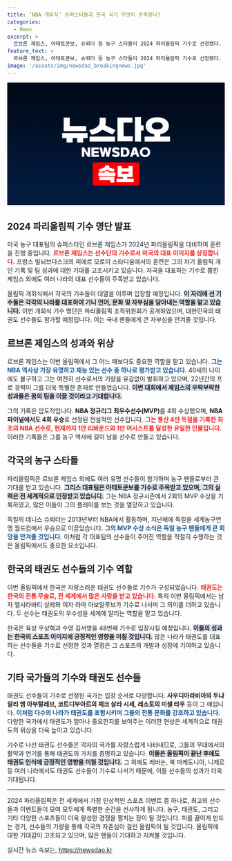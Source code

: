 ```yaml
---
title: ‘NBA 개회식’ 슈퍼스타들과 한국 국기 무엇이 주목받나?
categories:
  - News
excerpt: >
  르브론 제임스, 아테토쿤보, 슈뢰더 등 농구 스타들이 2024 파리올림픽 기수로 선정됐다. 한국은 육상과 수영 선수들이 대표로 나서며, 세계 각국의 최고 스타들이 펼치는 올림픽의 순간이 기대된다!
feature_text: >
  르브론 제임스, 아테토쿤보, 슈뢰더 등 농구 스타들이 2024 파리올림픽 기수로 선정됐다. 한국은 육상과 수영 선수들이 대표로 나서며, 세계 각국의 최고 스타들이 펼치는 올림픽의 순간이 기대된다!
image: '/assets/img/newsdao_breakingnews.jpg'
---
```


<p><img src="/assets/img/newsdao_breakingnews.jpg" alt="pcversion 속보" /></p>

<h2 data-ke-size="size26">2024 파리올림픽 기수 명단 발표</h2>

<p><p data-ke-size="size16"></p>미국 농구 대표팀의 슈퍼스타인 르브론 제임스가 2024년 파리올림픽을 대비하여 훈련을 진행 중입니다. <b><span style="color: #ee2323;">르브론 제임스는 선수단의 기수로서 미국의 대표 이미지를 상징합니다.</span></b> 프랑스 빌뇌브다스크의 피에르 모로이 스타디움에서의 훈련은 그의 차기 올림픽 개인 기록 및 팀 성과에 대한 기대를 고조시키고 있습니다. 자국을 대표하는 기수로 뽑힌 제임스 외에도 여러 나라의 대표 선수들이 주목받고 있습니다. </p>

<p><p data-ke-size="size16"></p>올림픽 개회식에서 각국의 기수들이 대열을 이루며 입장할 예정입니다. <b><span style="background-color: #21538527;">이 자리에 선 기수들은 각각의 나라를 대표하여 기니 언어, 문화 및 자부심을 담아내는 역할을 맡고 있습니다.</span></b> 이번 개회식 기수 명단은 파리올림픽 조직위원회가 공개하였으며, 대한민국의 태권도 선수들도 참가할 예정입니다. 이는 국내 팬들에게 큰 자부심을 안겨줄 것입니다. </p>

<h2 data-ke-size="size26">르브론 제임스의 성과와 위상</h2>

<p><p data-ke-size="size16"></p>르브론 제임스는 이번 올림픽에서 그 어느 때보다도 중요한 역할을 맡고 있습니다. <b><span style="color: #1a5490;">그는 NBA 역사상 가장 유명하고 재능 있는 선수 중 하나로 평가받고 있습니다.</span></b> 40세의 나이에도 불구하고 그는 여전히 선수로서의 기량을 유감없이 발휘하고 있으며, 22년간의 프로 경력이 그를 더욱 특별한 존재로 만들었습니다. <b><span style="background-color: #21538527;">이번 대회에서 제임스의 우락부락한 성과들은 꿈의 팀을 이끌 것이라고 기대합니다.</span></b></p>

<p><p data-ke-size="size16"></p> 그의 기록은 압도적입니다. <b>NBA 정규리그 최우수선수(MVP)</b>를 4회 수상했으며, <b>NBA 파이널에서도 4회 우승<MVP></b>로 선정된 전설적인 선수입니다. <b><span style="color: #ee2323;">그는 통산 4만 득점을 기록한 최초의 NBA 선수로, 현재까지 1만 리바운드와 1만 어시스트를 달성한 유일한 인물입니다.</span></b> 이러한 기록들은 그를 농구 역사에 길이 남을 선수로 만들고 있습니다. </p>

<h2 data-ke-size="size26">각국의 농구 스타들</h2>

<p><p data-ke-size="size16"></p>파리올림픽은 르브론 제임스 외에도 여러 유명 선수들이 참가하며 농구 팬들로부터 큰 기대를 받고 있습니다. <b><span style="background-color: #21538527;">그리스 대표팀은 아테토쿤보를 기수로 주목받고 있으며, 그의 실력은 전 세계적으로 인정받고 있습니다.</span></b> 그는 NBA 정규시즌에서 2회의 MVP 수상을 기록하였고, 많은 이들이 그의 플레이를 보는 것을 열망하고 있습니다. </p>

<p><p data-ke-size="size16"></p>독일의 데니스 슈뢰더는 2013년부터 NBA에서 활동하며, 지난해에 독일을 세계농구연맹 월드컵에서 우승으로 이끌었습니다. <b><span style="color: #1a5490;">그의 MVP 수상 소식은 독일 농구 팬들에게 큰 희망을 안겨줄 것입니다.</span></b> 이처럼 각 대표팀의 선수들이 주어진 역할을 적절히 수행하는 것은 올림픽에서도 중요한 요소입니다. </p>

<h2 data-ke-size="size26">한국의 태권도 선수들의 기수 역할</h2>

<p><p data-ke-size="size16"></p>이번 올림픽에서 한국은 자랑스러운 태권도 선수들로 기수가 구성되었습니다. <b><span style="color: #ee2323;">태권도는 한국의 전통 무술로, 전 세계에서 많은 사랑을 받고 있습니다.</span></b> 특히 이번 올림픽에서는 남자 엘샤라바티 살레와 여자 라마 아보알루브가 기수로 나서며 그 의미를 더하고 있습니다. 두 선수는 태권도의 우수성을 세계에 알리는 역할을 맡고 있습니다. </p>

<p><p data-ke-size="size16"></p>한국은 육상 우상혁과 수영 김서영을 48번째 기수로 입장시킬 예정입니다. <b><span style="background-color: #21538527;">이들의 성과는 한국의 스포츠 이미지에 긍정적인 영향을 미칠 것입니다.</span></b> 많은 나라가 태권도를 대표하는 선수들을 기수로 선정한 것과 열정은 그 스포츠의 개발과 성장에 기여하고 있습니다. </p>

<h2 data-ke-size="size26">기타 국가들의 기수와 태권도 선수들</h2>

<p><p data-ke-size="size16"></p>태권도 선수들이 기수로 선정된 국가는 입장 순서로 다양합니다. <b>사우디아라비아의 두냐 알리 엠 아부탈레브, 코트디부아르의 체크 살라 시세, 레소토의 미셀 타우</b> 등이 그 예입니다. <b><span style="color: #1a5490;">이처럼 다수의 나라가 태권도를 포함시키며 그들의 전통 문화를 강조하고 있습니다.</span></b> 다양한 국가에서 태권도가 얼마나 중요한지를 보여주는 이러한 현상은 세계적으로 태권도의 위상을 더욱 높이고 있습니다. </p>

<p><p data-ke-size="size16"></p>기수로 나선 태권도 선수들은 각자의 국가를 자랑스럽게 나타내므로, 그들의 무대에서의 활약과 연기를 통해 태권도의 가치를 증명하고 있습니다. <b><span style="background-color: #21538527;">이들은 올림픽이 끝난 후에도 태권도 인식에 긍정적인 영향을 미칠 것입니다.</span></b> 그 외에도 레바논, 북 마케도니아, 니제르 등 여러 나라에서도 태권도 선수들이 기수로 나서기 때문에, 이들 선수들의 성과가 더욱 기대됩니다. </p>

<hr>

<p><p data-ke-size="size16"></p>2024 파리올림픽은 전 세계에서 가장 인상적인 스포츠 이벤트 중 하나로, 최고의 선수들과 이벤트들이 모여 모두에게 특별한 순간을 선사하게 됩니다. 농구, 태권도, 그리고 기타 다양한 스포츠들이 더욱 왕성한 경쟁을 펼치는 장이 될 것입니다. 피를 끓이게 만드는 경기, 선수들의 기량을 통해 각국의 자존심이 걸린 올림픽이 될 것입니다. 올림픽에 대한 기대감이 고조되고 있으며, 많은 팬들이 기대하고 지켜볼 것입니다.</p>
실시간 뉴스 속보는, <a href="https://newsdao.kr" rel="dofollow">https://newsdao.kr</a>


